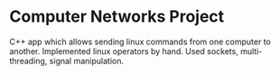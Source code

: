 # Computer Networks Project
C++ app which allows sending linux commands from one computer to another. Implemented linux operators by hand. Used sockets, multi-threading, signal manipulation.
